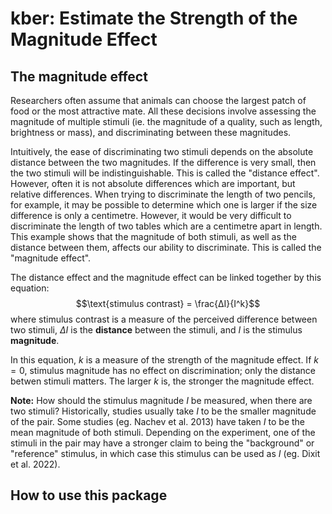 # kber: Estimate the Strength of the Magnitude Effect

## The magnitude effect
Researchers often assume that animals can choose the largest patch of food or the most attractive mate. All these decisions involve assessing the magnitude of multiple stimuli (ie. the magnitude of a quality, such as length, brightness or mass), and discriminating between these magnitudes.

Intuitively, the ease of discriminating two stimuli depends on the absolute distance between the two magnitudes. If the difference is very small, then the two stimuli will be indistinguishable. This is called the "distance effect". However, often it is not absolute differences which are important, but relative differences. When trying to discriminate the length of two pencils, for example, it may be possible to determine which one is larger if the size difference is only a centimetre. However, it would be very difficult to discriminate the length of two tables which are a centimetre apart in length. This example shows that the magnitude of both stimuli, as well as the distance between them, affects our ability to discriminate. This is called the "magnitude effect".

The distance effect and the magnitude effect can be linked together by this equation:
$$\text{stimulus contrast} = \frac{ΔI}{I^k}$$
where stimulus contrast is a measure of the perceived difference between two stimuli, $ΔI$ is the **distance** between the stimuli, and $I$ is the stimulus **magnitude**.

In this equation, $k$ is a measure of the strength of the magnitude effect. If $k=0$, stimulus magnitude has no effect on discrimination; only the distance betwen stimuli matters. The larger $k$ is, the stronger the magnitude effect.

**Note:** How should the stimulus magnitude $I$ be measured, when there are two stimuli? Historically, studies usually take $I$ to be the smaller magnitude of the pair. Some studies (eg. Nachev et al. 2013) have taken $I$ to be the mean magnitude of both stimuli. Depending on the experiment, one of the stimuli in the pair may have a stronger claim to being the "background" or "reference" stimulus, in which case this stimulus can be used as $I$ (eg. Dixit et al. 2022).

## How to use this package

